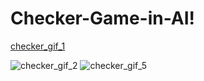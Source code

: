 # Checker-Game-in-AI!

[checker_gif_1](https://user-images.githubusercontent.com/109945767/227875957-94f46f76-b6f1-43fd-a66a-973ca6968b72.png)

![checker_gif_2](https://user-images.githubusercontent.com/109945767/227876022-5535439b-8c77-4b32-826f-697c084be5aa.png)
![checker_gif_5](https://user-images.githubusercontent.com/109945767/227876068-3906bbbe-417d-49bc-9032-9fb3c85a1d36.png)

